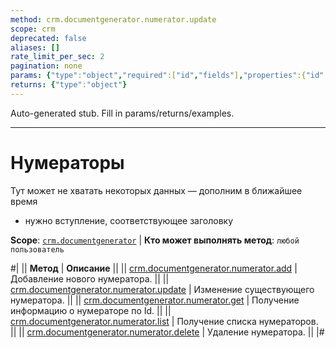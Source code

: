 ```yaml
---
method: crm.documentgenerator.numerator.update
scope: crm
deprecated: false
aliases: []
rate_limit_per_sec: 2
pagination: none
params: {"type":"object","required":["id","fields"],"properties":{"id":{"type":"integer"},"fields":{"type":"object"}}}
returns: {"type":"object"}
---
```


Auto-generated stub. Fill in params/returns/examples.

---

# Нумераторы



Тут может не хватать некоторых данных — дополним в ближайшее время







- нужно вступление, соответствующее заголовку







**Scope**: [`crm.documentgenerator`](../../../scopes/permissions.md) | **Кто может выполнять метод**: `любой пользователь`



#|
|| **Метод** | **Описание** ||
|| [crm.documentgenerator.numerator.add](./crm-document-generator-numerator-add.md) | Добавление нового нумератора. ||
|| [crm.documentgenerator.numerator.update](./crm-document-generator-numerator-update.md) | Изменение существующего нумератора. ||
|| [crm.documentgenerator.numerator.get](./crm-document-generator-numerator-get.md) | Получение информацию о нумераторе по Id. ||
|| [crm.documentgenerator.numerator.list](./crm-document-generator-numerator-list.md) | Получение списка нумераторов. ||
|| [crm.documentgenerator.numerator.delete](./crm-document-generator-numerator-delete.md) | Удаление нумератора. ||
|#

